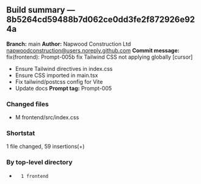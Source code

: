 ## Build summary — 8b5264cd59488b7d062ce0dd3fe2f872926e924a

**Branch:** main **Author:** Napwood Construction Ltd <napwoodconstruction@users.noreply.github.com>
**Commit message:** fix(frontend): Prompt-005b fix Tailwind CSS not applying globally [cursor]

- Ensure Tailwind directives in index.css
- Ensure CSS imported in main.tsx
- Fix tailwind/postcss config for Vite
- Update docs **Prompt tag:** Prompt-005

### Changed files

- M frontend/src/index.css

### Shortstat

1 file changed, 59 insertions(+)

### By top-level directory

-       1 frontend
